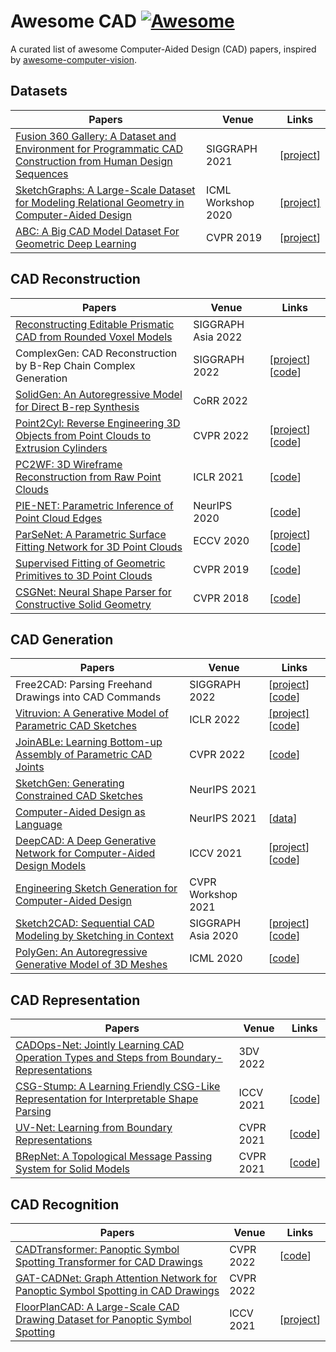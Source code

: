 # Awesome CAD [![Awesome](https://cdn.rawgit.com/sindresorhus/awesome/d7305f38d29fed78fa85652e3a63e154dd8e8829/media/badge.svg)](https://github.com/sindresorhus/awesome)

A curated list of awesome Computer-Aided Design (CAD) papers, inspired by [awesome-computer-vision](https://github.com/jbhuang0604/awesome-computer-vision).

## Datasets

| Papers | Venue | Links |
|--------|-------|-------|
| [Fusion 360 Gallery: A Dataset and Environment for Programmatic CAD Construction from Human Design Sequences](https://arxiv.org/abs/2010.02392) | SIGGRAPH 2021 | [[project](https://github.com/AutodeskAILab/Fusion360GalleryDataset)] |
| [SketchGraphs: A Large-Scale Dataset for Modeling Relational Geometry in Computer-Aided Design](https://arxiv.org/abs/2007.08506) | ICML Workshop 2020 | [[project]](https://github.com/PrincetonLIPS/SketchGraphs) |
| [ABC: A Big CAD Model Dataset For Geometric Deep Learning](https://arxiv.org/abs/1812.06216) | CVPR 2019 | [[project](https://deep-geometry.github.io/abc-dataset/)] |

## CAD Reconstruction

| Papers | Venue | Links |
|--------|-------|-------|
| [Reconstructing Editable Prismatic CAD from Rounded Voxel Models](https://arxiv.org/abs/2209.01161) | SIGGRAPH Asia 2022 | |
| ComplexGen: CAD Reconstruction by B-Rep Chain Complex Generation | SIGGRAPH 2022 | [[project](https://haopan.github.io/complexgen.html)] [[code](https://github.com/guohaoxiang/ComplexGen)] |
| [SolidGen: An Autoregressive Model for Direct B-rep Synthesis](https://arxiv.org/abs/2203.13944) | CoRR 2022 | |
| [Point2Cyl: Reverse Engineering 3D Objects from Point Clouds to Extrusion Cylinders](https://arxiv.org/abs/2112.09329) | CVPR 2022 | [[project](https://point2cyl.github.io/)] [[code](https://github.com/mikacuy/point2cyl)] |
| [PC2WF: 3D Wireframe Reconstruction from Raw Point Clouds](https://arxiv.org/abs/2103.02766) | ICLR 2021 | [[code](https://github.com/YujiaLiu76/PC2WF)] |
| [PIE-NET: Parametric Inference of Point Cloud Edges](https://arxiv.org/abs/2007.04883) | NeurIPS 2020 | [[code](https://github.com/wangxiaogang866/PIE-NET)] |
| [ParSeNet: A Parametric Surface Fitting Network for 3D Point Clouds](https://arxiv.org/abs/2003.12181) | ECCV 2020 | [[project](https://hippogriff.github.io/parsenet/)] [[code](https://github.com/Hippogriff/parsenet-codebase)] |
| [Supervised Fitting of Geometric Primitives to 3D Point Clouds](https://arxiv.org/abs/1811.08988) | CVPR 2019 | [[code](https://github.com/lingxiaoli94/SPFN)] |
| [CSGNet: Neural Shape Parser for Constructive Solid Geometry](https://arxiv.org/abs/1712.08290) | CVPR 2018 | [[code](https://github.com/Hippogriff/CSGNet)] |

## CAD Generation

| Papers | Venue | Links |
|--------|-------|-------|
| Free2CAD: Parsing Freehand Drawings into CAD Commands | SIGGRAPH 2022 | [[project](https://geometry.cs.ucl.ac.uk/projects/2022/free2cad/)] [[code](https://github.com/Enigma-li/Free2CAD)] |
| [Vitruvion: A Generative Model of Parametric CAD Sketches](https://arxiv.org/abs/2109.14124) | ICLR 2022 | [[project]](https://lips.cs.princeton.edu/vitruvion/) [[code](https://github.com/PrincetonLIPS/vitruvion)] |
| [JoinABLe: Learning Bottom-up Assembly of Parametric CAD Joints](https://arxiv.org/abs/2111.12772) | CVPR 2022 | [[code](https://github.com/AutodeskAILab/JoinABLe)] |
| [SketchGen: Generating Constrained CAD Sketches](https://arxiv.org/abs/2106.02711) | NeurIPS 2021 | |
| [Computer-Aided Design as Language](https://arxiv.org/abs/2105.02769) | NeurIPS 2021 | [[data](http://github.com/deepmind/deepmind-research/blob/master/cadl)] |
| [DeepCAD: A Deep Generative Network for Computer-Aided Design Models](https://arxiv.org/abs/2105.09492) | ICCV 2021 | [[project](http://www.cs.columbia.edu/cg/deepcad/)] [[code](https://github.com/ChrisWu1997/DeepCAD)] |
| [Engineering Sketch Generation for Computer-Aided Design](https://arxiv.org/abs/2104.09621) | CVPR Workshop 2021 | |
| [Sketch2CAD: Sequential CAD Modeling by Sketching in Context](https://arxiv.org/abs/2009.04927) | SIGGRAPH Asia 2020 | [[project](http://geometry.cs.ucl.ac.uk/projects/2020/sketch2cad/)] [[code](https://github.com/Enigma-li/Sketch2CAD)] |
| [PolyGen: An Autoregressive Generative Model of 3D Meshes](https://arxiv.org/abs/2002.10880) | ICML 2020 | [[code](https://github.com/deepmind/deepmind-research/blob/master/polygen/)] |

## CAD Representation

| Papers | Venue | Links |
|--------|-------|-------|
| [CADOps-Net: Jointly Learning CAD Operation Types and Steps from Boundary-Representations](https://arxiv.org/abs/2208.10555) | 3DV 2022 | 
| [CSG-Stump: A Learning Friendly CSG-Like Representation for Interpretable Shape Parsing](https://arxiv.org/abs/2108.11305) | ICCV 2021 | [[code](https://github.com/kimren227/CSGStumpNet)] |
| [UV-Net: Learning from Boundary Representations](https://arxiv.org/abs/2006.10211) | CVPR 2021 | [[code](https://github.com/AutodeskAILab/UV-Net)] |
| [BRepNet: A Topological Message Passing System for Solid Models](https://arxiv.org/abs/2104.00706) | CVPR 2021 | [[code](https://github.com/AutodeskAILab/BRepNet)] |

## CAD Recognition

| Papers | Venue | Links |
|--------|-------|-------|
| [CADTransformer: Panoptic Symbol Spotting Transformer for CAD Drawings](https://openaccess.thecvf.com/content/CVPR2022/papers/Fan_CADTransformer_Panoptic_Symbol_Spotting_Transformer_for_CAD_Drawings_CVPR_2022_paper.pdf)| CVPR 2022 | [[code](https://github.com/VITA-Group/CADTransformer)] |
| [GAT-CADNet: Graph Attention Network for Panoptic Symbol Spotting in CAD Drawings](https://arxiv.org/abs/2201.00625) | CVPR 2022 | |
| [FloorPlanCAD: A Large-Scale CAD Drawing Dataset for Panoptic Symbol Spotting](https://arxiv.org/abs/2105.07147) | ICCV 2021 | [[project](https://floorplancad.github.io/)] |
